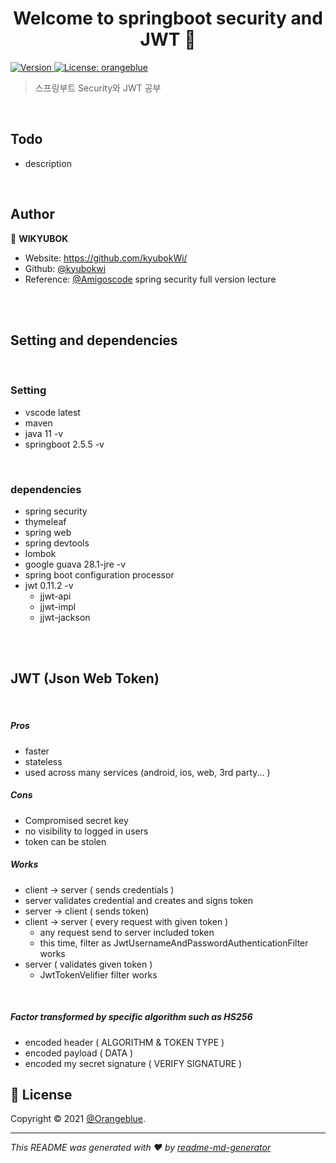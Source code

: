 <h1 align="center">Welcome to springboot security and JWT 👋</h1>
<p>
  <a href="https://www.npmjs.com/package/springboot security" target="_blank">
    <img alt="Version" src="https://img.shields.io/npm/v/springboot security.svg">
  </a>
  <a href="https://github.com/kyubokWi/spring_security2" target="_blank">
    <img alt="License: orangeblue" src="https://img.shields.io/badge/License-orangeblue-yellow.svg" />
  </a>
</p>


> 스프링부트 Security와 JWT 공부


<br>

## Todo
- description

<br>

## Author

👤 **WIKYUBOK**

* Website: https://github.com/kyubokWi/
* Github: [@kyubokwi](https://github.com/kyubokwi)
* Reference: [@Amigoscode](https://www.youtube.com/channel/UC2KfmYEM4KCuA1ZurravgYw) spring security full version lecture

<br>
<br>

## Setting and dependencies 

<br>


### Setting

- vscode latest
- maven
- java 11 -v
- springboot 2.5.5 -v

<br>

### dependencies

- spring security
- thymeleaf
- spring web
- spring devtools
- lombok
- google guava 28.1-jre -v
- spring boot configuration processor
- jwt 0.11.2 -v
  - jjwt-api
  - jjwt-impl
  - jjwt-jackson


<br>
<br>


## JWT (Json Web Token)

<br>

##### Pros
- faster
- stateless
- used across many services (android, ios, web, 3rd party... )

##### Cons
- Compromised secret key
- no visibility to logged in users
- token can be stolen

##### Works
- client -> server ( sends credentials )
- server validates credential and creates and signs token
- server -> client ( sends token)
- client -> server ( every request with given token )
  - any request send to server included token
  - this time, filter as JwtUsernameAndPasswordAuthenticationFilter works 
- server ( validates given token ) 
  - JwtTokenVelifier filter works

<br>

##### Factor transformed by specific algorithm such as HS256
- encoded header ( ALGORITHM & TOKEN TYPE )
- encoded payload ( DATA )
- encoded my secret signature ( VERIFY SIGNATURE )




## 📝 License

Copyright © 2021 [@Orangeblue](https://github.com/kyubokwi).<br />


***
_This README was generated with ❤️ by [readme-md-generator](https://github.com/kefranabg/readme-md-generator)_